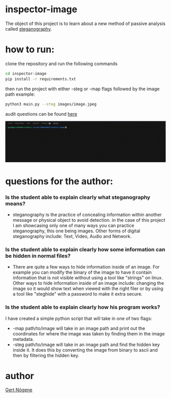 # inspector-image
The object of this project is to learn about a new method of passive analysis called [steganography](https://www.freecodecamp.org/news/what-is-steganography-hide-data-inside-data/).


# how to run:

clone the repository and run the following commands

```bash
cd inspector-image
pip install -r requirements.txt
```
then run the project with either -steg or -map flags followed by the image path
example:
```bash
python3 main.py --steg images/image.jpeg
```

audit questions can be found [here](https://github.com/01-edu/public/tree/master/subjects/cybersecurity/inspector-image/audit)

![Animated GIF](example.gif)

# questions for the author:
### Is the student able to explain clearly what steganography means?
* steganography is the practice of concealing information within another message or physical object to avoid detection. in the case of this project I am showcasing only one of many ways you can practice steganography, this one being images. Other forms of digital steganography include: Text, Video, Audio and Network.
### Is the student able to explain clearly how some information can be hidden in normal files?
* There are quite a few ways to hide information inside of an image. For example you can modify the binary of the image to have it contain information that is not visible without using a tool like "strings" on linux. Other ways to hide information inside of an image include: changing the image so it would show text when viewed with the right filer or by using a tool like "steghide" with a password to make it extra secure.

### Is the student able to explain clearly how his program works?
I have created a simple python script that will take in one of two flags:
* -map path/to/image       will take in an image path and print out the coordinates for where the image was taken by finding them in the image metadata.
* -steg path/to/image       will take in an image path and find the hidden key inside it. It does this by converting the image from binary to ascii and then by filtering the hidden key.


# author
[Gert Nõgene](https://github.com/GitGert)